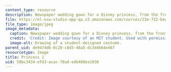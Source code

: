 ```yaml
---
content_type: resource
description: Newspaper wedding gown for a Disney princess, from the front.
file: https://ol-ocw-studio-app-qa.s3.amazonaws.com/courses/21m-732-beginning-costume-design-and-construction-fall-2008/58bc3434efd3acac70ade4b460ea1030_princess1.jpg
file_type: image/jpeg
image_metadata:
  caption: Newspaper wedding gown for a Disney princess, from the front.
  credit: 'Credit: Image courtesy of an MIT student. Used with permission.'
  image-alt: Drawing of a student-designed costume.
parent_uid: de9474d6-8c28-c8d3-48a5-dc3d4664e467
resourcetype: Image
title: Princess 1
uid: 58bc3434-efd3-acac-70ad-e4b460ea1030
---
```

